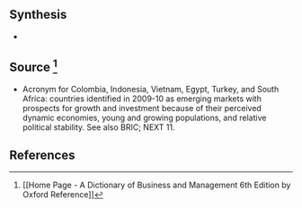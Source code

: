 ## Synthesis
- 
## Source [^1]
- Acronym for Colombia, Indonesia, Vietnam, Egypt, Turkey, and South Africa: countries identified in 2009-10 as emerging markets with prospects for growth and investment because of their perceived dynamic economies, young and growing populations, and relative political stability. See also BRIC; NEXT 11.
## References

[^1]: [[Home Page - A Dictionary of Business and Management 6th Edition by Oxford Reference]]